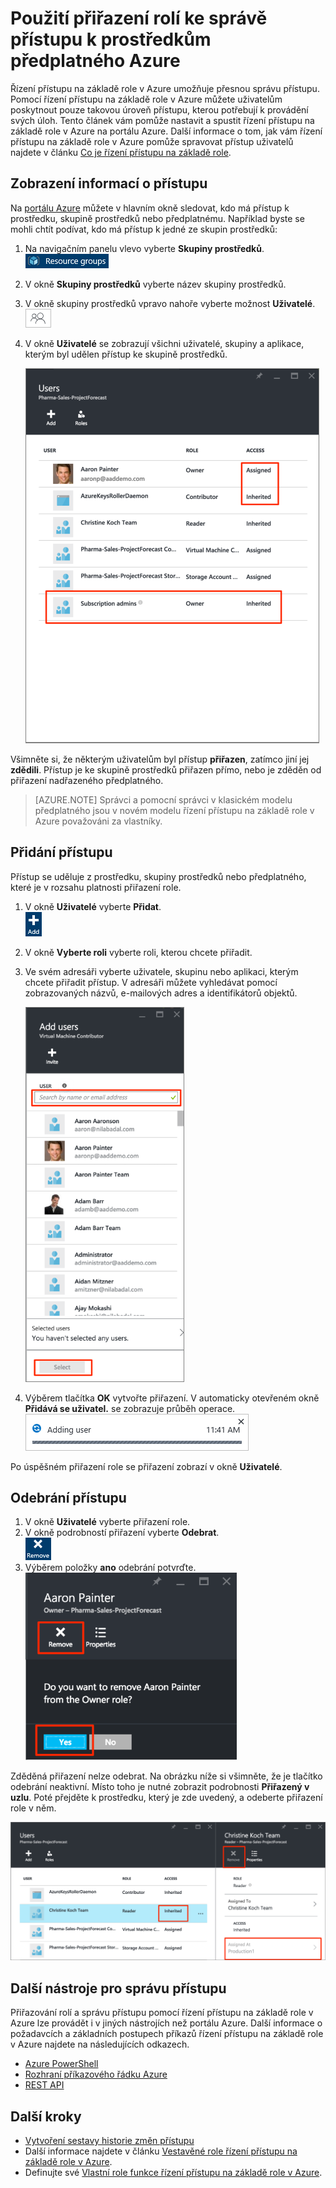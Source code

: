 <properties
    pageTitle="Použití řízení přístupu na základě rolí na portálu Azure | Microsoft Azure"
    description="Začněte se správou přístupu pomocí řízení přístupu na základě rolí na portálu Azure. Oprávnění k prostředkům se přiřazují pomocí přiřazení rolí."
    services="active-directory"
    documentationCenter=""
    authors="kgremban"
    manager="femila"
    editor=""/>

<tags
    ms.service="active-directory"
    ms.devlang="na"
    ms.topic="get-started-article"
    ms.tgt_pltfrm="na"
    ms.workload="identity"
    ms.date="07/21/2016"
    ms.author="kgremban"/>

# Použití přiřazení rolí ke správě přístupu k prostředkům předplatného Azure

Řízení přístupu na základě role v Azure umožňuje přesnou správu přístupu. Pomocí řízení přístupu na základě role v Azure můžete uživatelům poskytnout pouze takovou úroveň přístupu, kterou potřebují k provádění svých úloh. Tento článek vám pomůže nastavit a spustit řízení přístupu na základě role v Azure na portálu Azure. Další informace o tom, jak vám řízení přístupu na základě role v Azure pomůže spravovat přístup uživatelů najdete v článku [Co je řízení přístupu na základě role](role-based-access-control-what-is.md).

## Zobrazení informací o přístupu
Na [portálu Azure](https://portal.azure.com) můžete v hlavním okně sledovat, kdo má přístup k prostředku, skupině prostředků nebo předplatnému. Například byste se mohli chtít podívat, kdo má přístup k jedné ze skupin prostředků:

1. Na navigačním panelu vlevo vyberte **Skupiny prostředků**.  
    ![Skupiny prostředků – ikona](./media/role-based-access-control-configure/resourcegroups_icon.png)
2. V okně **Skupiny prostředků** vyberte název skupiny prostředků.
3. V okně skupiny prostředků vpravo nahoře vyberte možnost **Uživatelé**.  
    ![Uživatelé – ikona](./media/role-based-access-control-configure/users_icon.png)
4. V okně **Uživatelé** se zobrazují všichni uživatelé, skupiny a aplikace, kterým byl udělen přístup ke skupině prostředků.  

    ![Snímek obrazovky s oknem uživatelé – zděděný a přiřazený přístup](./media/role-based-access-control-configure/view-access.png)

Všimněte si, že některým uživatelům byl přístup **přiřazen**, zatímco jiní jej **zdědili**. Přístup je ke skupině prostředků přiřazen přímo, nebo je zděděn od přiřazení nadřazeného předplatného.

> [AZURE.NOTE] Správci a pomocní správci v klasickém modelu předplatného jsou v novém modelu řízení přístupu na základě role v Azure  považováni za vlastníky.


## Přidání přístupu
Přístup se uděluje z prostředku, skupiny prostředků nebo předplatného, které je v rozsahu platnosti přiřazení role.

1. V okně **Uživatelé** vyberte **Přidat**.  
    ![Přidat – ikona](./media/role-based-access-control-configure/add_icon.png)  
2. V okně **Vyberte roli** vyberte roli, kterou chcete přiřadit.
3. Ve svém adresáři vyberte uživatele, skupinu nebo aplikaci, kterým chcete přiřadit přístup. V adresáři můžete vyhledávat pomocí zobrazovaných názvů, e-mailových adres a identifikátorů objektů.  

    ![Snímek obrazovky s oknem Přidat uživatele – vyhledávání](./media/role-based-access-control-configure/grant-access2.png)

4. Výběrem tlačítka **OK** vytvořte přiřazení. V automaticky otevřeném okně **Přidává se uživatel.** se zobrazuje průběh operace.  
    ![Ukazatel průběhu přidávání uživatele – snímek obrazovky](./media/role-based-access-control-configure/addinguser_popup.png)

Po úspěšném přiřazení role se přiřazení zobrazí v okně **Uživatelé**.

## Odebrání přístupu

1. V okně **Uživatelé** vyberte přiřazení role.
2. V okně podrobností přiřazení vyberte **Odebrat**.  
    ![Odebrat – ikona](./media/role-based-access-control-configure/remove_icon.png)
3. Výběrem položky **ano** odebrání potvrďte.  
    ![Snímek obrazovky s oknem Uživatelé – odebrání role](./media/role-based-access-control-configure/remove-access1.png)

Zděděná přiřazení nelze odebrat. Na obrázku níže si všimněte, že je tlačítko odebrání neaktivní. Místo toho je nutné zobrazit podrobnosti **Přiřazený v uzlu**. Poté přejděte k prostředku, který je zde uvedený, a odeberte přiřazení role v něm.

![Snímek obrazovky s oknem Uživatelé – neaktivní tlačítko odebrání u zděděného přístupu](./media/role-based-access-control-configure/remove-access2.png)

## Další nástroje pro správu přístupu
Přiřazování rolí a správu přístupu pomocí řízení přístupu na základě role v Azure lze provádět i v jiných nástrojích než portálu Azure.  Další informace o požadavcích a základních postupech příkazů řízení přístupu na základě role v Azure najdete na následujících odkazech.

- [Azure PowerShell](role-based-access-control-manage-access-powershell.md)
- [Rozhraní příkazového řádku Azure](role-based-access-control-manage-access-azure-cli.md)
- [REST API](role-based-access-control-manage-access-rest.md)

## Další kroky
- [Vytvoření sestavy historie změn přístupu](role-based-access-control-access-change-history-report.md)
- Další informace najdete v článku [Vestavěné role řízení přístupu na základě role v Azure](role-based-access-built-in-roles.md).
- Definujte své [Vlastní role funkce řízení přístupu na základě role v Azure](role-based-access-control-custom-roles.md).



<!--HONumber=Aug16_HO4-->


